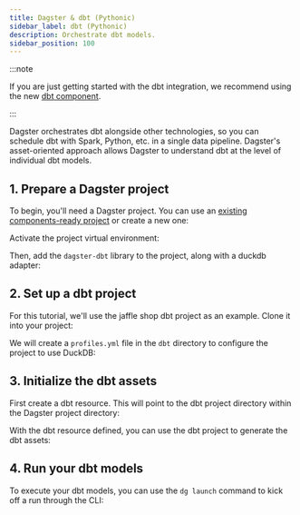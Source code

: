 ```yaml
---
title: Dagster & dbt (Pythonic)
sidebar_label: dbt (Pythonic)
description: Orchestrate dbt models.
sidebar_position: 100
---
```


:::note

If you are just getting started with the dbt integration, we recommend using the new [dbt component](/integrations/libraries/dbt).

:::

Dagster orchestrates dbt alongside other technologies, so you can schedule dbt with Spark, Python, etc. in a single data pipeline. Dagster's asset-oriented approach allows Dagster to understand dbt at the level of individual dbt models.

## 1. Prepare a Dagster project

To begin, you'll need a Dagster project. You can use an [existing components-ready project](/guides/build/projects/moving-to-components/migrating-project) or create a new one:

<CliInvocationExample path="docs_snippets/docs_snippets/guides/components/integrations/dbt-component/1-scaffold-project.txt" />

Activate the project virtual environment:

<CliInvocationExample contents="source .venv/bin/activate" />

Then, add the `dagster-dbt` library to the project, along with a duckdb adapter:

<PackageInstallInstructions packageName="dagster-dbt dbt-duckdb" />

## 2. Set up a dbt project

For this tutorial, we'll use the jaffle shop dbt project as an example. Clone it into your project:

<CliInvocationExample path="docs_snippets/docs_snippets/guides/components/integrations/dbt-component/3-jaffle-clone.txt" />

We will create a `profiles.yml` file in the `dbt` directory to configure the project to use DuckDB:

<CodeExample
  path="docs_snippets/docs_snippets/guides/components/integrations/dbt-component/4-profiles.yml"
  title="dbt/profiles.yml"
  language="yaml"
/>

## 3. Initialize the dbt assets

First create a dbt resource. This will point to the dbt project directory within the Dagster project directory:

<CodeExample
  path="docs_snippets/docs_snippets/integrations/dbt/pythonic/resources.py"
  title="my_project/defs/resources.py"
  language="python"
/>

With the dbt resource defined, you can use the dbt project to generate the dbt assets:

<CodeExample
  path="docs_snippets/docs_snippets/integrations/dbt/pythonic/assets.py"
  title="my_project/defs/assets.py"
  language="python"
/>

## 4. Run your dbt models

To execute your dbt models, you can use the `dg launch` command to kick off a run through the CLI:

<CliInvocationExample path="docs_snippets/docs_snippets/guides/components/integrations/dbt-component/9-dbt-run.txt" />
